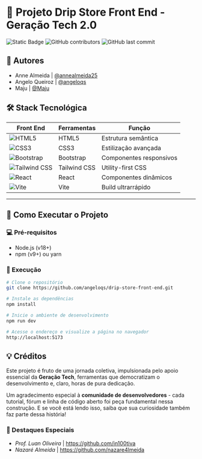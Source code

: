 # 🌟 Projeto Drip Store Front End - Geração Tech 2.0

<div align="left">

![Static Badge](https://img.shields.io/badge/Status-Concluído-darkgreen?style=for-the-badge)
![GitHub contributors](https://img.shields.io/github/contributors/angeloqs/drip-store-front-end?style=for-the-badge)
![GitHub last commit](https://img.shields.io/github/last-commit/angeloqs/drip-store-front-end?style=for-the-badge)

</div>

## 👥 Autores
- Anne Almeida | [@annealmeida25](https://www.github.com/annealmeida25)
- Angelo Queiroz | [@angeloqs](https://www.github.com/angeloqs)
- Maju | [@Maju](https://github.com/maju555)


## 🛠️ Stack Tecnológica

| **Front End**           | **Ferramentas**          | **Função**                     |
|-------------------------|--------------------------|--------------------------------|
| ![HTML5](https://img.shields.io/badge/HTML5-E34F26?style=flat&logo=html5&logoColor=white) | HTML5 | Estrutura semântica |
| ![CSS3](https://img.shields.io/badge/CSS3-1572B6?style=flat&logo=css3&logoColor=white) | CSS3 | Estilização avançada |
| ![Bootstrap](https://img.shields.io/badge/Bootstrap-7952B3?style=flat&logo=bootstrap&logoColor=white) | Bootstrap | Componentes responsivos |
| ![Tailwind CSS](https://img.shields.io/badge/Tailwind_CSS-06B6D4?style=flat&logo=tailwind-css&logoColor=white) | Tailwind CSS | Utility-first CSS |
| ![React](https://img.shields.io/badge/React-61DAFB?style=flat&logo=react&logoColor=black) | React | Componentes dinâmicos |
| ![Vite](https://img.shields.io/badge/Vite-B73BFE?style=flat&logo=vite&logoColor=white) | Vite | Build ultrarrápido |

---

## 🚀 Como Executar o Projeto

### 💻 Pré-requisitos
- Node.js (v18+)
- npm (v9+) ou yarn

### 🔧 Execução
```bash
# Clone o repositório
git clone https://github.com/angeloqs/drip-store-front-end.git

# Instale as dependências
npm install

# Inicie o ambiente de desenvolvimento
npm run dev

# Acesse o endereço e visualize a página no navegador
http://localhost:5173
```

## 💡 Créditos

Este projeto é fruto de uma jornada coletiva, impulsionada pelo apoio essencial da **Geração Tech**, ferramentas que democratizam o desenvolvimento e, claro, horas de pura dedicação.  

Um agradecimento especial à **comunidade de desenvolvedores** - cada tutorial, fórum e linha de código aberto foi peça fundamental nessa construção. E se você está lendo isso, saiba que sua curiosidade também faz parte dessa história!  

### 👏 Destaques Especiais  
- *Prof. Luan Oliveira* |
    https://github.com/in100tiva
- *Nazaré Almeida* |
    https://github.com/nazare4lmeida
